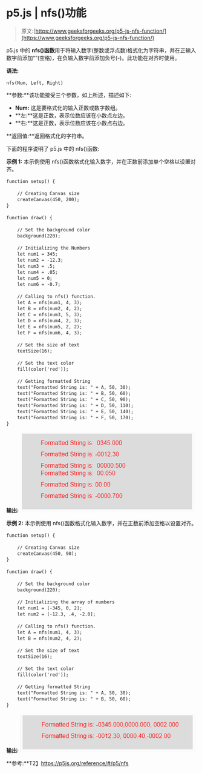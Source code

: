 # p5.js | nfs()功能

> 原文:[https://www.geeksforgeeks.org/p5-js-nfs-function/](https://www.geeksforgeeks.org/p5-js-nfs-function/)

p5.js 中的 **nfs()函数**用于将输入数字(整数或浮点数)格式化为字符串，并在正输入数字前添加“”(空格)，在负输入数字前添加负号(-)。此功能在对齐时使用。

**语法:**

```
nfs(Num, Left, Right)
```

**参数:**该功能接受三个参数，如上所述，描述如下:

*   **Num:** 这是要格式化的输入正数或数字数组。
*   **左:**这是正数，表示位数应该在小数点左边。
*   **右:**这是正数，表示位数应该在小数点右边。

**返回值:**返回格式化的字符串。

下面的程序说明了 p5.js 中的 nfs()函数:

**示例 1:** 本示例使用 nfs()函数格式化输入数字，并在正数前添加单个空格以设置对齐。

```
function setup() { 

    // Creating Canvas size
    createCanvas(450, 200); 
} 

function draw() { 

    // Set the background color 
    background(220); 

    // Initializing the Numbers
    let num1 = 345; 
    let num2 = -12.3; 
    let num3 = .5; 
    let num4 = .05; 
    let num5 = 0; 
    let num6 = -0.7; 

    // Calling to nfs() function.
    let A = nfs(num1, 4, 3);
    let B = nfs(num2, 4, 2);
    let C = nfs(num3, 5, 3);
    let D = nfs(num4, 2, 3);
    let E = nfs(num5, 2, 2);
    let F = nfs(num6, 4, 3);

    // Set the size of text 
    textSize(16); 

    // Set the text color 
    fill(color('red')); 

    // Getting formatted String
    text("Formatted String is: " + A, 50, 30);
    text("Formatted String is: " + B, 50, 60);
    text("Formatted String is: " + C, 50, 90);
    text("Formatted String is: " + D, 50, 110);
    text("Formatted String is: " + E, 50, 140);
    text("Formatted String is: " + F, 50, 170);
} 
```

**输出:**
![](img/0ebdf1c94c2e78cf59defbb9cc7d8789.png)

**示例 2:** 本示例使用 nfs()函数格式化输入数字，并在正数前添加空格以设置对齐。

```
function setup() { 

    // Creating Canvas size
    createCanvas(450, 90); 
} 

function draw() { 

    // Set the background color 
    background(220); 

    // Initializing the array of numbers
    let num1 = [-345, 0, 2]; 
    let num2 = [-12.3, .4, -2.0]; 

    // Calling to nfs() function.
    let A = nfs(num1, 4, 3);
    let B = nfs(num2, 4, 2);

    // Set the size of text 
    textSize(16); 

    // Set the text color 
    fill(color('red')); 

    // Getting formatted String
    text("Formatted String is: " + A, 50, 30);
    text("Formatted String is: " + B, 50, 60);
} 
```

**输出:**
![](img/f267b5541ad1300f2695cedc97f75a5a.png)

**参考:**T2】https://p5js.org/reference/#/p5/nfs